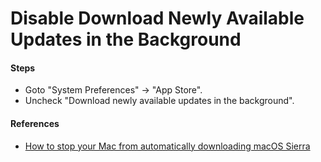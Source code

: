 # Disable Download Newly Available Updates in the Background

#### Steps
* Goto "System Preferences" -> "App Store".
* Uncheck "Download newly available updates in the background".

#### References
* [How to stop your Mac from automatically downloading macOS Sierra](http://betanews.com/2016/10/04/disable-automatic-download-macos-sierra/)
